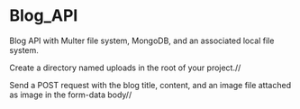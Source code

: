 # Blog_API
Blog API with Multer file system, MongoDB, and an associated local file system.


Create a directory named uploads in the root of your project.//

Send a POST request with the blog title, content, and an image file attached as image in the form-data body//

